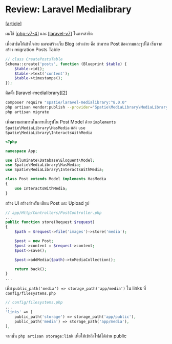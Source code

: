 #  Review: Laravel Medialibrary 

[[article]]

ผมใช้ [[php-v7-4]] และ [[laravel-v7]] ในการสาธิต 

เพื่อสาธิตให้เข้าใจง่าย ผมจะสร้างเว็บ Blog อย่างง่าย คือ สามารถ Post ข้อความและรูปได้ เริ่มจาก สร้าง migration Posts Table

```php
// class CreatePostsTable
Schema::create('posts', function (Blueprint $table) {
    $table->id();
    $table->text('content');
    $table->timestamps();
});
```

ติดตั้ง [laravel-medialibrary][2]

```sh
composer require "spatie/laravel-medialibrary:^8.0.0"
php artisan vendor:publish --provider="Spatie\MediaLibrary\MediaLibraryServiceProvider" --tag="migrations"
php artisan migrate
```

เพิ่มความสามารถในการเก็บรูปใน Post Model ด้วย `implements Spatie\MediaLibrary\HasMedia` และ `use  Spatie\MediaLibrary\InteractsWithMedia`

```php
<?php

namespace App;

use Illuminate\Database\Eloquent\Model;
use Spatie\MediaLibrary\HasMedia;
use Spatie\MediaLibrary\InteractsWithMedia;

class Post extends Model implements HasMedia
{
    use InteractsWithMedia;
}
```

สร้าง UI สร้างสำหรับ เขียน Post และ Upload รูป

```php
// app/Http/Controllers/PostController.php
...
public function store(Request $request)
{
    $path = $request->file('images')->store('media');

    $post = new Post;
    $post->content = $request->content;
    $post->save();

    $post->addMedia($path)->toMediaCollection();

    return back();
}
...
```
เพิ่ม `public_path('media') => storage_path('app/media')` ใน links ที่ `config/filesystems.php`
```php
// config/filesystems.php
...
'links' => [
    public_path('storage') => storage_path('app/public'),
    public_path('media') => storage_path('app/media'),
],
```
จากนั้น `php artisan storage:link` เพื่อให้เข้าถึงไฟล์ได้ผ่าน public 

[//begin]: # "Autogenerated link references for markdown compatibility"
[article]: article "Article"
[php-v7-4]: php-v7-4 "PHP V7.4"
[laravel-v7]: laravel-v7 "Laravel V7"
[//end]: # "Autogenerated link references"